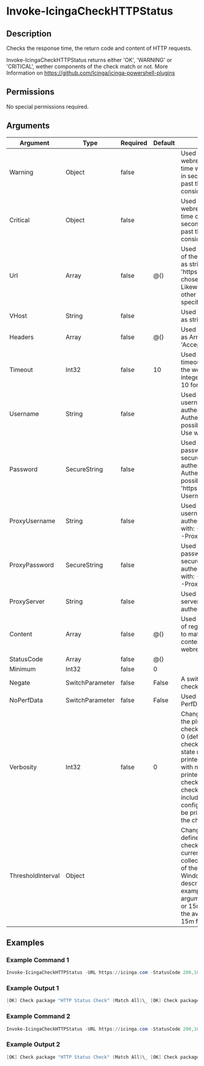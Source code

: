 
# Invoke-IcingaCheckHTTPStatus

## Description

Checks the response time, the return code and content of HTTP requests.

Invoke-IcingaCheckHTTPStatus returns either 'OK', 'WARNING' or 'CRITICAL', wether components of the check match or not.
More Information on https://github.com/Icinga/icinga-powershell-plugins

## Permissions

No special permissions required.

## Arguments

| Argument | Type | Required | Default | Description |
| ---      | ---  | ---      | ---     | ---         |
| Warning | Object | false |  | Used to specify the webrequest response time warning threshold in seconds, everything past that threshold is considered a WARNING. |
| Critical | Object | false |  | Used to specify the webrequest response time critical threshold in seconds, everything past that threshold is considered a CRITICAL. |
| Url | Array | false | @() | Used to specify the URL of the host to check http as string. Use 'http://' or 'https://' to actively chose a protocol. Likewise ':80' or any other port number to specify a port, etc. |
| VHost | String | false |  | Used to specify a VHost as string. |
| Headers | Array | false | @() | Used to specify headers as Array. Like: -Headers 'Accept:application/json' |
| Timeout | Int32 | false | 10 | Used to specify the timeout in seconds of the webrequest as integer. The default is 10 for 10 seconds. |
| Username | String | false |  | Used to specify a username as string to authenticate with. Authentication is only possible with 'https://'. Use with: -Password |
| Password | SecureString | false |  | Used to specify a password as securestring to authenticate with. Authentication is only possible with 'https://'.Use with: -Username |
| ProxyUsername | String | false |  | Used to specify a proxy username as string to authenticate with. Use with: -ProxyPassword & -ProxyServer |
| ProxyPassword | SecureString | false |  | Used to specify a proxy password as securestring to authenticate with. Use with: -ProxyUsername & -ProxyServer |
| ProxyServer | String | false |  | Used to specify a proxy server as string to authenticate with. |
| Content | Array | false | @() | Used to specify an array of regex-match-strings to match against the content of the webrequest response. |
| StatusCode | Array | false | @() |  |
| Minimum | Int32 | false | 0 |  |
| Negate | SwitchParameter | false | False | A switch used to invert check results. |
| NoPerfData | SwitchParameter | false | False | Used to disable PerfData. |
| Verbosity | Int32 | false | 0 | Changes the behavior of the plugin output which check states are printed: 0 (default): Only service checks/packages with state not OK will be printed 1: Only services with not OK will be printed including OK checks of affected check packages including Package config 2: Everything will be printed regardless of the check state |
| ThresholdInterval | Object |  |  | Change the value your defined threshold checks against from the current value to a collected time threshold of the Icinga for Windows daemon, as described [here](https://icinga.com/docs/icinga-for-windows/latest/doc/service/10-Register-Service-Checks/). An example for this argument would be 1m or 15m which will use the average of 1m or 15m for monitoring. |

## Examples

### Example Command 1

```powershell
Invoke-IcingaCheckHTTPStatus -URL https://icinga.com -StatusCode 200,105 -Content "Test" -Warning 1 -Verbosity 3
```

### Example Output 1

```powershell
[OK] Check package "HTTP Status Check" (Match All)\_ [OK] Check package "HTTP Content Check" () \_ [OK] HTTP Content "Test": True \_ [OK] HTTP Response Time: 0.508972s \_ [OK] HTTP Status Code: 200| 'http_content_test'=1;; 'http_response_time'=0.508972s;1; 'http_status'=200;; 'http_content_size'=47917B;;
```

### Example Command 2

```powershell
Invoke-IcingaCheckHTTPStatus -URL https://icinga.com -StatusCode 200,105 -Content "FooBar" -Warning 1 -Verbosity 3}
```

### Example Output 2

```powershell
[OK] Check package "HTTP Status Check" (Match All)\_ [OK] Check package "HTTP Content Check" ()\_ [CRITICAL] HTTP Content "FooBar" \_ [OK] HTTP Response Time: 0.251071s \_ [OK] HTTP Status Code: 200| 'http_content_foobar'=0;; 'http_response_time'=0.251071s;1; 'http_status'=200;; 'http_content_size'=89970B;;
```
